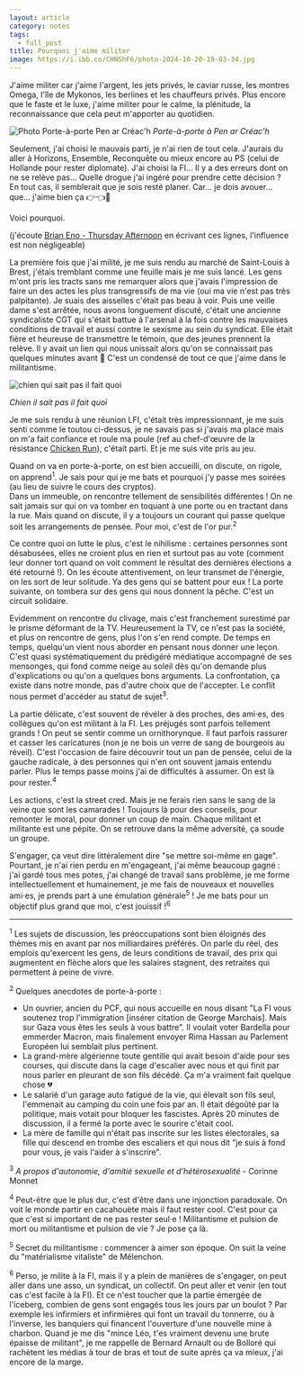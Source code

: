 ```yaml
---
layout: article
category: notes
tags:
  - full_post
title: Pourquoi j'aime militer
image: https://i.ibb.co/CHNShF6/photo-2024-10-20-19-03-34.jpg
---
```

J'aime militer car j'aime l'argent, les jets privés, le caviar russe, les montres Omega, l'île de Mykonos, les berlines et les chauffeurs privés. Plus encore que le faste et le luxe, j'aime militer pour le calme, la plénitude, la reconnaissance que cela peut m'apporter au quotidien. 


![Photo Porte-à-porte Pen ar Créac'h](https://i.ibb.co/cCrGDr4/photo-2024-10-20-18-28-48.jpg)
_Porte-à-porte à Pen ar Créac'h_

<!--more-->

Seulement, j'ai choisi le mauvais parti, je n'ai rien de tout cela. J'aurais du aller à Horizons, Ensemble, Reconquête ou mieux encore au PS (celui de Hollande pour rester diplomate). J'ai choisi la FI... Il y a des erreurs dont on ne se relève pas... Quelle drogue j'ai ingéré pour prendre cette décision ? En tout cas, il semblerait que je sois resté planer. Car... je dois avouer... que... j'aime bien ça 👉👈🥺 

Voici pourquoi. 

(j'écoute [Brian Eno - Thursday Afternoon](https://www.youtube.com/watch?v=TTHF2Dfw1Dg) en écrivant ces lignes, l'influence est non négligeable) 

La première fois que j'ai milité, je me suis rendu au marché de Saint-Louis à Brest, j'étais tremblant comme une feuille mais je me suis lancé. Les gens m'ont pris les tracts sans me remarquer alors que j'avais l'impression de faire un des actes les plus transgressifs de ma vie (oui ma vie n'est pas très palpitante). Je suais des aisselles c'était pas beau à voir. Puis une veille dame s'est arrêtée, nous avons longuement discuté, c'était une ancienne syndicaliste CGT qui s'était battue à l'arsenal à la fois contre les mauvaises conditions de travail et aussi contre le sexisme au sein du syndicat. Elle était fière et heureuse de transmettre le témoin, que des jeunes prennent la relève. Il y avait un lien qui nous unissait alors qu'on se connaissait pas quelques minutes avant 🧡 C'est un condensé de tout ce que j'aime dans le militantisme. 


![chien qui sait pas il fait quoi](https://i.ibb.co/CHNShF6/photo-2024-10-20-19-03-34.jpg)

_Chien il sait pas il fait quoi_

Je me suis rendu à une réunion LFI, c'était très impressionnant, je me suis senti comme le toutou ci-dessus, je ne savais pas si j'avais ma place mais on m'a fait confiance et roule ma poule (ref au chef-d'œuvre de la résistance [Chicken Run](https://www.youtube.com/watch?v=qzADF4IVQ88)), c'était parti. Et je me suis vite pris au jeu.

Quand on va en porte-à-porte, on est bien accueilli, on discute, on rigole, on apprend<sup>1</sup>. Je sais pour qui je me bats et pourquoi j'y passe mes soirées (au lieu de suivre le cours des cryptos).  
Dans un immeuble, on rencontre tellement de sensibilités différentes ! On ne sait jamais sur qui on va tomber en toquant à une porte ou en tractant dans la rue. Mais quand on discute, il y a toujours un courant qui passe quelque soit les arrangements de pensée. Pour moi, c'est de l'or pur.<sup>2</sup>

Ce contre quoi on lutte le plus, c'est le nihilisme : certaines personnes sont désabusées, elles ne croient plus en rien et surtout pas au vote (comment leur donner tort quand on voit comment le résultat des dernières élections a été retourné !). On les écoute attentivement, on leur transmet de l'énergie, on les sort de leur solitude. Ya des gens qui se battent pour eux ! La porte suivante, on tombera sur des gens qui nous donnent la pêche. C'est un circuit solidaire.

Evidemment on rencontre du clivage, mais c'est franchement surestimé par le prisme déformant de la TV. Heureusement la TV, ce n'est pas la société, et plus on rencontre de gens, plus l'on s'en rend compte. De temps en temps, quelqu'un vient nous aborder en pensant nous donner une leçon. C'est quasi systématiquement du prédigéré médiatique accompagné de ses mensonges, qui fond comme neige au soleil dès qu'on demande plus d'explications ou qu'on a quelques bons arguments. La confrontation, ça existe dans notre monde, pas d'autre choix que de l'accepter. Le conflit nous permet d'accéder au statut de sujet<sup>3</sup>.

La partie délicate, c'est souvent de révéler à des proches, des ami·es, des collègues qu'on est militant à la FI. Les préjugés sont parfois tellement grands ! On peut se sentir comme un ornithorynque. Il faut parfois rassurer et casser les caricatures (non je ne bois un verre de sang de bourgeois au réveil). C'est l'occasion de faire découvrir tout un pan de pensée, celui de la gauche radicale, à des personnes qui n'en ont souvent jamais entendu parler. Plus le temps passe moins j'ai de difficultés à assumer. On est là pour rester.<sup>4</sup>

Les actions, c'est la street cred. Mais je ne ferais rien sans le sang de la veine que sont les camarades ! Toujours là pour des conseils, pour remonter le moral, pour donner un coup de main. Chaque militant et militante est une pépite. On se retrouve dans la même adversité, ça soude un groupe.

S'engager, ça veut dire littéralement dire "se mettre soi-même en gage". Pourtant, je n'ai rien perdu en m'engageant, j'ai même beaucoup gagné : j'ai gardé tous mes potes, j'ai changé de travail sans problème, je me forme intellectuellement et humainement, je me fais de nouveaux et nouvelles ami·es, je prends part à une émulation générale<sup>5</sup> !
Je me bats pour un objectif plus grand que moi, c'est jouissif !<sup>6</sup>



--- 

<sup>1</sup> Les sujets de discussion, les préoccupations sont bien éloignés des thèmes mis en avant par nos milliardaires préférés. On parle du réel, des emplois qu'exercent les gens, de leurs conditions de travail, des prix qui augmentent en flèche alors que les salaires stagnent, des retraites qui permettent à peine de vivre.

<sup>2</sup> Quelques anecdotes de porte-à-porte : 

- Un ouvrier, ancien du PCF, qui nous accueille en nous disant "La FI vous soutenez trop l'immigration \[insérer citation de George Marchais\]. Mais sur Gaza vous êtes les seuls à vous battre". Il voulait voter Bardella pour emmerder Macron, mais finalement envoyer Rima Hassan au Parlement Européen lui semblait plus pertinent.
- La grand-mère algérienne toute gentille qui avait besoin d'aide pour ses courses, qui discute dans la cage d'escalier avec nous et qui finit par nous parler en pleurant de son fils décédé. Ça m'a vraiment fait quelque chose 💔
- Le salarié d'un garage auto fatigué de la vie, qui élevait son fils seul, l'emmenait au camping du coin une fois par an. Il était dégoûté par la politique, mais votait pour bloquer les fascistes. Après 20 minutes de discussion, il a fermé la porte avec le sourire c'était cool.
- La mère de famille qui n'était pas inscrite sur les listes électorales, sa fille qui descend en trombe des escaliers et qui nous dit "je suis à fond pour vous, je vais l'aider à s'inscrire".


<sup>3</sup> _A propos d'autonomie, d'amitié sexuelle et d'hétérosexualité_ - Corinne Monnet

<sup>4</sup> Peut-être que le plus dur, c'est d'être dans une injonction paradoxale. On voit le monde partir en cacahouète mais il faut rester cool. C'est pour ça que c'est si important de ne pas rester seul·e ! Militantisme et pulsion de mort ou militantisme et pulsion de vie ? Je pose ça là.

<sup>5</sup> Secret du militantisme : commencer à aimer son époque. On suit la veine du "matérialisme vitaliste" de Mélenchon.

<sup>6</sup> Perso, je milite à la FI, mais il y a plein de manières de s'engager, on peut aller dans une asso, un syndicat, un collectif. On peut aller et venir (en tout cas c'est facile à la FI). Et ce n'est toucher que la partie émergée de l'iceberg, combien de gens sont engagés tous les jours par un boulot ? Par exemple les infirmiers et infirmières qui font un travail du tonnerre, ou à l'inverse, les banquiers qui financent l'ouverture d'une nouvelle mine à charbon. Quand je me dis "mince Léo, t'es vraiment devenu une brute épaisse de militant", je me rappelle de Bernard Arnault ou de Bolloré qui rachètent les médias à tour de bras et tout de suite après ça va mieux, j'ai encore de la marge.